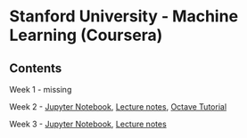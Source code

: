 # Stanford University - Machine Learning (Coursera)

## Contents

Week 1 - missing

Week 2 - [Jupyter Notebook](./Week2-Linear_Regression_with_Multiple_Variables.ipynb), [Lecture notes](./Week2-Linear_Regression_with_Multiple_Variables.pdf), [Octave Tutorial](OctaveTutorial.pdf)

Week 3 - [Jupyter Notebook](./Week3-Logistic_Regression.ipynb), [Lecture notes](./Week3-Logistic_Regression.pdf)